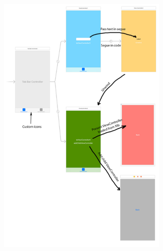 ![Image alt](https://github.com/eoshtanko/Course2Week5Task2/blob/dccf56f85a2af2087931cd6c4e7c6be8045ab3b4/illustrations/hierarchy.jpeg)
